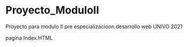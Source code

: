 # Proyecto_ModuloII
Proyecto para modulo II pre especializacioon desarrollo web UNIVO 2021


pagina Index.HTML 
